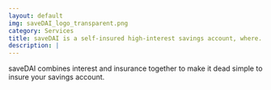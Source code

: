 ```yaml
---
layout: default
img: saveDAI_logo_transparent.png
category: Services
title: saveDAI is a self-insured high-interest savings account, where...
description: |
---
```

  saveDAI combines interest and insurance together to make it dead simple to insure your savings account.
